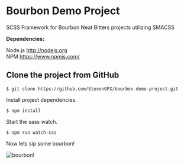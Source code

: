 Bourbon Demo Project
===========

SCSS Framework for Bourbon Neat Bitters projects utilizing SMACSS

**Dependencies:**

Node.js http://nodejs.org  
NPM https://www.npmjs.com/

Clone the project from GitHub
----------------------

```
$ git clone https://github.com/StevenGFX/bourbon-demo-project.git
```

Install project dependencies.

```
$ npm install
```

Start the sass watch.

```
$ npm run watch-css
```

Now lets sip some bourbon!

![bourbon!](http://i.imgur.com/3oQtmOB.gif)
